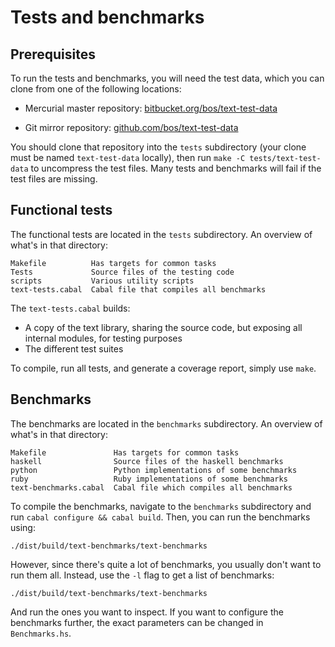 Tests and benchmarks
====================

Prerequisites
-------------

To run the tests and benchmarks, you will need the test data, which
you can clone from one of the following locations:

* Mercurial master repository:
  [bitbucket.org/bos/text-test-data](https://bitbucket.org/bos/text-test-data)

* Git mirror repository:
  [github.com/bos/text-test-data](https://github.com/bos/text-test-data)

You should clone that repository into the `tests` subdirectory (your
clone must be named `text-test-data` locally), then run `make -C
tests/text-test-data` to uncompress the test files.  Many tests and
benchmarks will fail if the test files are missing.

Functional tests
----------------

The functional tests are located in the `tests` subdirectory. An overview of
what's in that directory:

    Makefile          Has targets for common tasks
    Tests             Source files of the testing code
    scripts           Various utility scripts
    text-tests.cabal  Cabal file that compiles all benchmarks

The `text-tests.cabal` builds:

- A copy of the text library, sharing the source code, but exposing all internal
  modules, for testing purposes
- The different test suites

To compile, run all tests, and generate a coverage report, simply use `make`.

Benchmarks
----------

The benchmarks are located in the `benchmarks` subdirectory. An overview of
what's in that directory:

    Makefile               Has targets for common tasks
    haskell                Source files of the haskell benchmarks
    python                 Python implementations of some benchmarks
    ruby                   Ruby implementations of some benchmarks
    text-benchmarks.cabal  Cabal file which compiles all benchmarks

To compile the benchmarks, navigate to the `benchmarks` subdirectory and run
`cabal configure && cabal build`. Then, you can run the benchmarks using:

    ./dist/build/text-benchmarks/text-benchmarks

However, since there's quite a lot of benchmarks, you usually don't want to
run them all. Instead, use the `-l` flag to get a list of benchmarks:

    ./dist/build/text-benchmarks/text-benchmarks

And run the ones you want to inspect. If you want to configure the benchmarks
further, the exact parameters can be changed in `Benchmarks.hs`.
